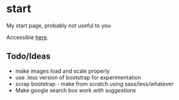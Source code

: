 start
=====

My start page, probably not useful to you 

Accessible [here](http://dl.dropbox.com/u/255466/start/index.html).

## Todo/Ideas ##

* make images load and scale properly
* use .less version of bootstrap for experimentation
* scrap bootstrap - make from scratch using sass/less/whatever
* Make google search box work *with suggestions*
